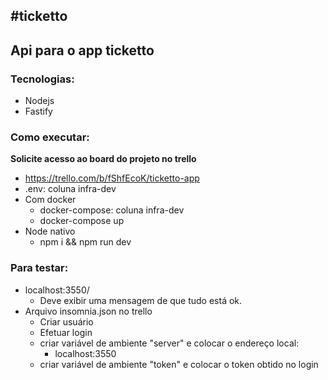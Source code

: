 #ticketto
---
## Api para o app ticketto
### Tecnologias:
- Nodejs
- Fastify

### Como executar:
**Solicite acesso ao board do projeto no trello**
- https://trello.com/b/fShfEcoK/ticketto-app
- .env: coluna infra-dev
- Com docker
  - docker-compose: coluna infra-dev
  - docker-compose up
- Node nativo
  - npm i && npm run dev


### Para testar:
- localhost:3550/
  - Deve exibir uma mensagem de que tudo está ok.
- Arquivo insomnia.json no trello
  - Criar usuário
  - Efetuar login
  - criar variável de ambiente "server" e colocar o endereço local:
    - localhost:3550
  - criar variável de ambiente "token" e colocar o token obtido no login




